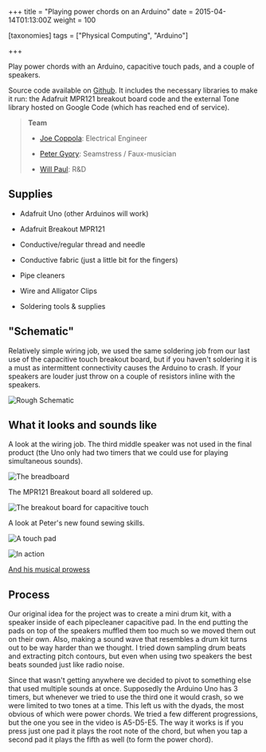 +++
title = "Playing power chords on an Arduino"
date = 2015-04-14T01:13:00Z
weight = 100

[taxonomies]
tags = ["Physical Computing", "Arduino"]

+++

Play power chords with an Arduino, capacitive touch pads, and a couple of speakers.

<!-- more -->

Source code available on [Github](https://github.com/dropofwill/multi_tone_arduino). It includes the necessary libraries to make it run: the Adafruit MPR121 breakout board code and the external Tone library hosted on Google Code (which has reached end of service).

> **Team**
>
> * [Joe Coppola](https://github.com/JosephCoppola): Electrical Engineer
>
> * [Peter Gyory](https://github.com/Petroochio): Seamstress / Faux-musician
>
> * [Will Paul](https://github.com/dropofwill): R&amp;D

## Supplies

* Adafruit Uno (other Arduinos will work)

* Adafruit Breakout MPR121

* Conductive/regular thread and needle

* Conductive fabric (just a little bit for the fingers)

* Pipe cleaners

* Wire and Alligator Clips

* Soldering tools & supplies


## "Schematic"

Relatively simple wiring job, we used the same soldering job from our last use of the capacitive touch breakout board, but if you haven't soldering it is a must as intermittent connectivity causes the Arduino to crash. If your speakers are louder just throw on a couple of resistors inline with the speakers.

![Rough Schematic](https://raw.githubusercontent.com/dropofwill/multi_tone_arduino/master/pics/schematic.jpg)

## What it looks and sounds like

A look at the wiring job. The third middle speaker was not used in the final product (the Uno only had two timers that we could use for playing simultaneous sounds).

![The breadboard](https://raw.githubusercontent.com/dropofwill/multi_tone_arduino/master/pics/breadboard.jpg)

The MPR121 Breakout board all soldered up.

![The breakout board for capacitive touch](https://raw.githubusercontent.com/dropofwill/multi_tone_arduino/master/pics/breakout_board.jpg)

A look at Peter's new found sewing skills.

![A touch pad](https://raw.githubusercontent.com/dropofwill/multi_tone_arduino/master/pics/touchpad.jpg)

![In action](https://raw.githubusercontent.com/dropofwill/multi_tone_arduino/master/pics/touchpads.jpg)

[And his musical prowess](https://vimeo.com/124891338)


## Process

Our original idea for the project was to create a mini drum kit, with a speaker inside of each pipecleaner capacitive pad. In the end putting the pads on top of the speakers muffled them too much so we moved them out on their own. Also, making a sound wave that resembles a drum kit turns out to be way harder than we thought. I tried down sampling drum beats and extracting pitch contours, but even when using two speakers the best beats sounded just like radio noise.

Since that wasn't getting anywhere we decided to pivot to something else that used multiple sounds at once. Supposedly the Arduino Uno has 3 timers, but whenever we tried to use the third one it would crash, so we were limited to two tones at a time. This left us with the dyads, the most obvious of which were power chords. We tried a few different progressions, but the one you see in the video is A5-D5-E5. The way it works is if you press just one pad it plays the root note of the chord, but when you tap a second pad it plays the fifth as well (to form the power chord).

